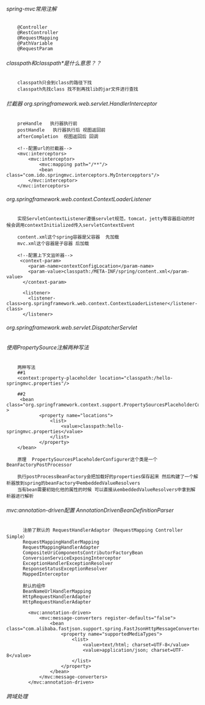 
###### spring-mvc常用注解
        @Controller
        @RestController
        @RequestMapping
        @PathVariable
        @RequestParam
        
###### classpath和classpath*是什么意思？？    
        classpath只会到class的路径下找
        classpath先找class 找不到再找lib的jar文件进行查找
        
###### 拦截器 org.springframework.web.servlet.HandlerInterceptor
        preHandle   执行器执行前
        postHandle   执行器执行后 视图返回前
        afterCompletion  视图返回后 回调
        
        <!--配置url的拦截器-->
        <mvc:interceptors>
            <mvc:interceptor>
                <mvc:mapping path="/**"/>
                <bean class="com.ido.springmvc.interceptors.MyIntercepptors"/>
            </mvc:interceptor>
        </mvc:interceptors>

        
###### org.springframework.web.context.ContextLoaderListener

        实现ServletContextListener遵循servlet规范，tomcat，jetty等容器启动的时候会调用contextInitialized传入servletContextEvent

        content.xml这个spring容器是父容器  先加载
        mvc.xml这个容器是子容器 后加载

        <!--配置上下文监听器-->
         <context-param>
            <param-name>contextConfigLocation</param-name>
            <param-value>classpath:/META-INF/spring/content.xml</param-value>
          </context-param>
        
          <listener>
            <listener-class>org.springframework.web.context.ContextLoaderListener</listener-class>
          </listener>


###### org.springframework.web.servlet.DispatcherServlet        



###### 使用PropertySource注解两种写法
        两种写法
        ##1
        <context:property-placeholder location="classpath:/hello-springmvc.properties"/>
        
        ##2
         <bean class="org.springframework.context.support.PropertySourcesPlaceholderConfigurer" >
                <property name="locations">
                    <list>
                        <value>classpath:hello-springmvc.properties</value>
                    </list>
                </property>
        </bean>
        
        原理  PropertySourcesPlaceholderConfigurer这个类是一个BeanFactoryPostProcessor 
        
        执行postProcessBeanFactory会把加载好的properties保存起来 然后构建了一个解析器放到spring的beanFactory中embeddedValueResolvers
        当有bean需要初始化他的属性的时候 可以直接从embeddedValueResolvers中拿到解析器进行解析
         
        
######  mvc:annotation-driven配置   AnnotationDrivenBeanDefinitionParser
        
          注册了默认的 RequestHandlerAdaptor（RequestMapping Controller  Simple）
          RequestMappingHandlerMapping
          RequestMappingHandlerAdapter
          CompositeUriComponentsContributorFactoryBean
          ConversionServiceExposingInterceptor
          ExceptionHandlerExceptionResolver
          ResponseStatusExceptionResolver
          MappedInterceptor
          
          默认的组件
          BeanNameUrlHandlerMapping
          HttpRequestHandlerAdapter
          HttpRequestHandlerAdapter
          
            <mvc:annotation-driven>
                <mvc:message-converters register-defaults="false">
                    <bean class="com.alibaba.fastjson.support.spring.FastJsonHttpMessageConverter">
                        <property name="supportedMediaTypes">
                            <list>
                                <value>text/html; charset=UTF-8</value>
                                <value>application/json; charset=UTF-8</value>
                            </list>
                        </property>
                    </bean>
                </mvc:message-converters>
            </mvc:annotation-driven>
            
            
###### 跨域处理            